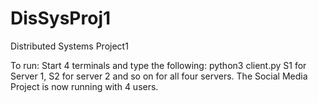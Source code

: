 # DisSysProj1
Distributed Systems Project1

To run:
Start 4 terminals and type the following:
python3 client.py S1
for Server 1, S2 for server 2 and so on for all four servers.
The Social Media Project is now running with 4 users.
